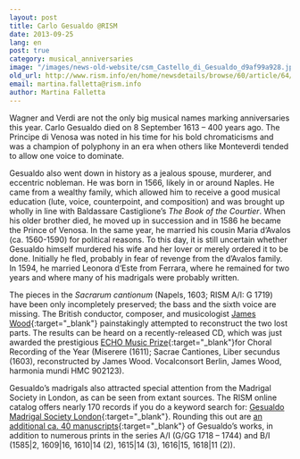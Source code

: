```yaml
---
layout: post
title: Carlo Gesualdo @RISM
date: 2013-09-25
lang: en
post: true
category: musical_anniversaries
image: "/images/news-old-website/csm_Castello_di_Gesualdo_d9af99a928.jpg"
old_url: http://www.rism.info/en/home/newsdetails/browse/60/article/64/carlo-gesualdo-rism.html
email: martina.falletta@rism.info
author: Martina Falletta
---
```


Wagner and Verdi are not the only big musical names marking anniversaries this year. Carlo Gesualdo died on 8 September 1613 – 400 years ago. The Principe di Venosa was noted in his time for his bold chromaticisms and was a champion of polyphony in an era when others like Monteverdi tended to allow one voice to dominate.

Gesualdo also went down in history as a jealous spouse, murderer, and eccentric nobleman. He was born in 1566, likely in or around Naples. He came from a wealthy family, which allowed him to receive a good musical education (lute, voice, counterpoint, and composition) and was brought up wholly in line with Baldassare Castiglione’s _The Book of the Courtier_. When his older brother died, he moved up in succession and in 1586 he became the Prince of Venosa. In the same year, he married his cousin Maria d‘Avalos (ca. 1560-1590) for political reasons. To this day, it is still uncertain whether Gesualdo himself murdered his wife and her lover or merely ordered it to be done. Initially he fled, probably in fear of revenge from the d’Avalos family. In 1594, he married Leonora d‘Este from Ferrara, where he remained for two years and where many of his madrigals were probably written.

The pieces in the _Sacrarum cantionum_ (Napels, 1603; RISM A/I: G 1719) have been only incompletely preserved; the bass and the sixth voice are missing. The British conductor, composer, and musicologist [James Wood](http://www.choroi.net/){:target="_blank"} painstakingly attempted to reconstruct the two lost parts. The results can be heard on a recently-released CD, which was just awarded the prestigious [ECHO Music Prize](https://web.archive.org/web/20131021024535/http://www.echoklassik.de/klassik-chorwerkeinspielung2013/){:target="_blank"}for Choral Recording of the Year (Miserere (1611); Sacrae Cantiones, Liber secundus (1603), reconstructed by James Wood. Vocalconsort Berlin, James Wood, harmonia mundi HMC 902123).

Gesualdo’s madrigals also attracted special attention from the Madrigal Society in London, as can be seen from extant sources. The RISM online catalog offers nearly 170 records if you do a keyword search for: [Gesualdo Madrigal Society London](https://opac.rism.info/search?View=rism&q=Gesualdo+Madrigal+Society){:target="_blank"}. Rounding this out are [an additional ca. 40 manuscripts](https://opac.rism.info/search?View=rism&author=Carlo+Gesualdo){:target="_blank"} of Gesualdo’s works, in addition to numerous prints in the series A/I (G/GG 1718 – 1744) and B/I (1585\|2, 1609\|16, 1610\|14 (2), 1615\|14 (3), 1616\|15, 1618\|11 (2)).
